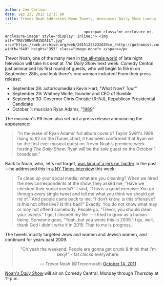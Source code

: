 ```yaml
---
author: Jen Carlson
date: Sep 23, 2015 12:15 pm
title: Trevor Noah Addresses Mean Tweets, Announces Daily Show Lineup
---
```


	
										<p><span class="mt-enclosure mt-enclosure-image" style="display: inline;"> <img alt="TREVORNOAH15DAILY.jpg" src="https://web.archive.org/web/20151223232039im_/http://gothamist.com/attachments/arts_jen/TREVORNOAH15DAILY.jpg" width="640" height="353" class="image-none"> </span></p>

<p>Trevor Noah, one of the many men in <a href="https://web.archive.org/web/20151223232039/http://gothamist.com/2015/09/15/trevor_noah_titans_take.php">the all-male world</a> of late night television will take his seat at <em>The Daily Show</em> next week. Comedy Central just announced his first round of guests, who will begin to file in on September 28th, and look there&apos;s one woman included! From their press release:</p>

<ul><li>September 28: actor/comedian Kevin Hart, &quot;What Now? Tour&quot;
</li><li>September 29: Whitney Wolfe, founder and CEO of Bumble
</li><li>September 30: Governor Chris Christie (R-NJ), Republican Presidential Candidate
</li><li>October 1: musician Ryan Adams, &quot;<a href="https://web.archive.org/web/20151223232039/http://gothamist.com/2015/09/21/welcome_to_1989_ryan_adams.php">1989</a>&quot;</li></ul>

<p>The musician&apos;s PR team also set out a press release announcing the appearance: </p>

<blockquote>&quot;In the wake of Ryan Adams&#x2019; full album cover of Taylor Swift&apos;s <em>1989</em> rising to #2 on the iTunes chart, it has been confirmed that Ryan will be the first ever musical guest on Trevor Noah&#x2019;s premiere week hosting <em>The Daily Show</em>. Ryan will be the sole guest on the October 1 broadcast.&quot;</blockquote>

<p>Back to Noah, who, let&apos;s not forget, <a href="https://web.archive.org/web/20151223232039/http://gothamist.com/2015/03/31/daily_show_trevor_nooooah.php">was kind of a jerk on Twitter</a> in the past&#x2014;he addressed this in <a href="https://web.archive.org/web/20151223232039/http://www.nytimes.com/2015/09/27/arts/television/trevor-noah-daily-show-jon-stewart.html">a NY Times interview</a> this week:</p>

<blockquote>To clean up your social media, what are you cleaning? When we hired the new correspondents at the show, they asked me, &#x201C;Have we checked their social media?&#x201D; I said, &#x201C;This is a good exercise: You go through every single tweet and tell me what you think we should get rid of.&#x201D; And people came back to me: &#x201C;I don&#x2019;t know, is this offensive? Is this not offensive? Is this bad?&#x201D; Exactly. You do not know what may or may not offend somebody. People go, &#x201C;Trevor, you should clean your tweets.&#x201D; I go, I cleaned my life &#x2014; I tried to grow as a human being. Someone goes, &#x201C;Yeah, but you wrote this in 2009.&#x201D; I go, well, thank God I didn&#x2019;t write it in 2015. That to me is progress.</blockquote>The tweets mostly targeted Jews and women and Jewish women, and continued for years past 2009.

<center><blockquote class="twitter-tweet" lang="en"><p lang="en" dir="ltr">&quot;Oh yeah the weekend. People are gonna get drunk &amp; think that I&apos;m sexy!&quot; - fat chicks everywhere.</p>&#x2014; Trevor Noah (@Trevornoah) <a href="https://web.archive.org/web/20151223232039/https://twitter.com/Trevornoah/status/124793524095950848">October 14, 2011</a></blockquote>
<script async src="//web.archive.org/web/20151223232039js_/http://platform.twitter.com/widgets.js" charset="utf-8"></script></center>

<p><a href="https://web.archive.org/web/20151223232039/http://www.cc.com/shows/the-daily-show-with-trevor-noah">Noah&apos;s <em>Daily Show</em></a> will air on Comedy Central, Monday through Thursday at 11 p.m.</p>					
										
									
				